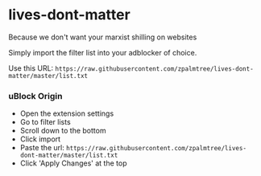 # lives-dont-matter
Because we don't want your marxist shilling on websites

Simply import the filter list into your adblocker of choice.

Use this URL: `https://raw.githubusercontent.com/zpalmtree/lives-dont-matter/master/list.txt`

### uBlock Origin
* Open the extension settings
* Go to filter lists
* Scroll down to the bottom
* Click import
* Paste the url: `https://raw.githubusercontent.com/zpalmtree/lives-dont-matter/master/list.txt`
* Click 'Apply Changes' at the top
